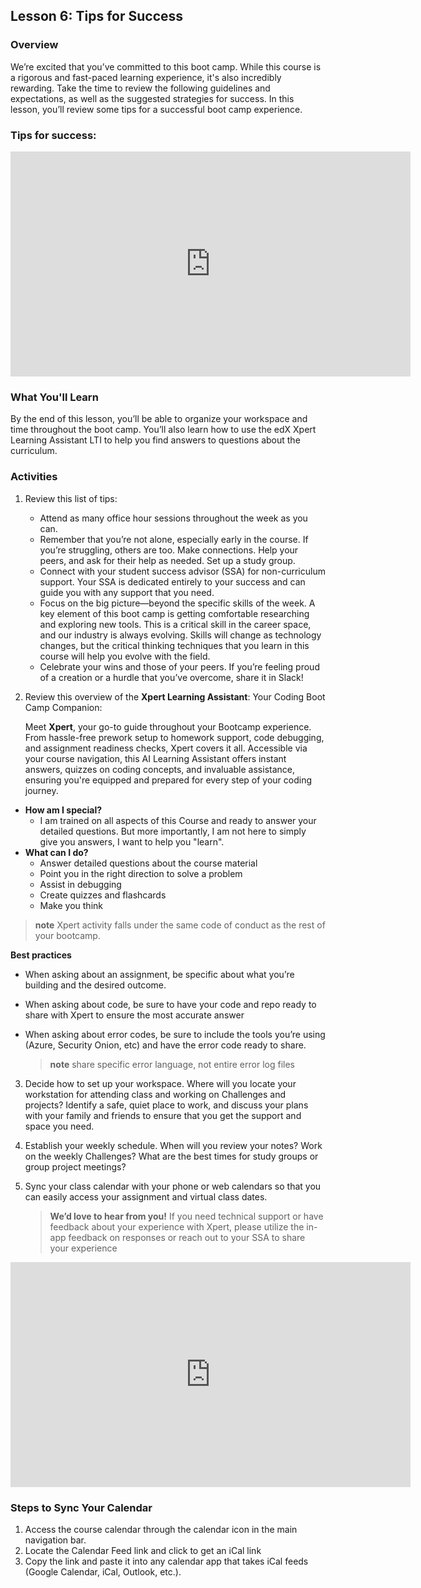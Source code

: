 ## Lesson 6: Tips for Success

### Overview

We’re excited that you’ve committed to this boot camp. While this course is a rigorous and fast-paced learning experience, it's also incredibly rewarding. Take the time to review the following guidelines and expectations, as well as the suggested strategies for success. In this lesson, you’ll review some tips for a successful boot camp experience.

### Tips for success: 
<iframe src="https://fast.wistia.net/embed/iframe/1tb8qq8vkl?seo=false" title="Tips for Success Video" allow="autoplay; fullscreen" allowtransparency="true" frameborder="0" scrolling="no" class="wistia_embed" name="wistia_embed" msallowfullscreen width="640" height="360"></iframe>



### What You'll Learn

By the end of this lesson, you’ll be able to organize your workspace and time throughout the boot camp. You’ll also learn how to use the edX Xpert Learning Assistant LTI to help you find answers to questions about the curriculum.

### Activities

1. Review this list of tips:
     - Attend as many office hour sessions throughout the week as you can.
     - Remember that you’re not alone, especially early in the course. If you’re struggling, others are too. Make connections. Help your peers, and ask for their help as needed. Set up a study group.
     - Connect with your student success advisor (SSA) for non-curriculum support. Your SSA is dedicated entirely to your success and can guide you with any support that you need.
     - Focus on the big picture&mdash;beyond the specific skills of the week. A key element of this boot camp is getting comfortable researching and exploring new tools. This is a critical skill in the career space, and our industry is always evolving. Skills will change as technology changes, but the critical thinking techniques that you learn in this course will help you evolve with the field.
     - Celebrate your wins and those of your peers. If you’re feeling proud of a creation or a hurdle that you’ve overcome, share it in Slack!
  
2. Review this overview of the **Xpert Learning Assistant**: Your Coding Boot Camp Companion:

    Meet **Xpert**, your go-to guide throughout your Bootcamp experience. From hassle-free prework setup to homework support, code debugging, and assignment readiness checks, Xpert covers it all. Accessible via your course navigation, this AI Learning Assistant offers instant answers, quizzes on coding concepts, and invaluable assistance, ensuring you're equipped and prepared for every step of your coding journey.
- **How am I special?**
  - I am trained on all aspects of this Course and ready to answer your detailed questions. But more importantly, I am not here to simply give you answers, I want to help you "learn".
- **What can I do?**
  - Answer detailed questions about the course material
  - Point you in the right direction to solve a problem
  - Assist in debugging
  - Create quizzes and flashcards
  - Make you think

> **note** Xpert activity falls under the same code of conduct as the rest of your bootcamp.

**Best practices**
- When asking about an assignment, be specific about what you’re building and the desired outcome.
- When asking about code, be sure to have your code and repo ready to share with Xpert to ensure the most accurate answer
- When asking about error codes, be sure to include the tools you’re using (Azure, Security Onion, etc) and have the error code ready to share.

    > **note** share specific error language, not entire error log files

3. Decide how to set up your workspace. Where will you locate your workstation for attending class and working on Challenges and projects? Identify a safe, quiet place to work, and discuss your plans with your family and friends to ensure that you get the support and space you need.

4. Establish your weekly schedule. When will you review your notes? Work on the weekly Challenges? What are the best times for study groups or group project meetings? 

5. Sync your class calendar with your phone or web calendars so that you can easily access your assignment and virtual class dates. 

    > **We’d love to hear from you!** If you need technical support or have feedback about your experience with Xpert, please utilize the in-app feedback on responses or reach out to your SSA to share your experience


<iframe src="https://fast.wistia.net/embed/iframe/5tg5ilqy4e?seo=false" title="BCS: Changing Time Zone &amp; Linking Calendars Video" allow="autoplay; fullscreen" allowtransparency="true" frameborder="0" scrolling="no" class="wistia_embed" name="wistia_embed" msallowfullscreen width="640" height="360"></iframe>


### Steps to Sync Your Calendar

1. Access the course calendar through the calendar icon in the main navigation bar.
2. Locate the Calendar Feed link and click to get an iCal link
3. Copy the link and paste it into any calendar app that takes iCal feeds (Google Calendar, iCal, Outlook, etc.).
